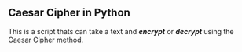 ## Caesar Cipher in Python
This is a script thats can take a text and **_encrypt_** or **_decrypt_** using the Caesar Cipher method.